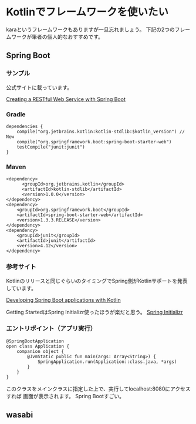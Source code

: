 
# Kotlinでフレームワークを使いたい

karaというフレームワークもありますが一旦忘れましょう。
下記の2つのフレームワークが筆者の個人的なおすすめです。

## Spring Boot


### サンプル

公式サイトに載っています。

[Creating a RESTful Web Service with Spring Boot](https://kotlinlang.org/docs/tutorials/spring-boot-restful.html)

### Gradle


    dependencies {
        compile("org.jetbrains.kotlin:kotlin-stdlib:$kotlin_version") // New
        compile("org.springframework.boot:spring-boot-starter-web")
        testCompile("junit:junit")
    }
    
### Maven



    <dependency>
	      <groupId>org.jetbrains.kotlin</groupId>
	      <artifactId>kotlin-stdlib</artifactId>
	      <version>1.0.0</version>
    </dependency>
    <dependency>
        <groupId>org.springframework.boot</groupId>
        <artifactId>spring-boot-starter-web</artifactId>
        <version>1.3.3.RELEASE</version>
    </dependency>
    <dependency>
        <groupId>junit</groupId>
        <artifactId>junit</artifactId>
        <version>4.12</version>
    </dependency>


### 参考サイト

Kotlinのリリースと同じぐらいのタイミングでSpring側がKotlinサポートを発表しています。

[Developing Spring Boot applications with Kotlin](https://spring.io/blog/2016/02/15/developing-spring-boot-applications-with-kotlin)

Getting StartedはSpring Initializr使ったほうが楽だと思う。
[Spring Initializr](https://start.spring.io/#!language=kotlin)



### エントリポイント（アプリ実行）

    @SpringBootApplication
    open class Application {
        companion object {
            @JvmStatic public fun main(args: Array<String>) {
                SpringApplication.run(Application::class.java, *args)
            }
        }
    }
    
このクラスをメインクラスに指定した上で、実行してlocalhost:8080にアクセスすれば
画面が表示されます。
Spring Bootすごい。



## wasabi
